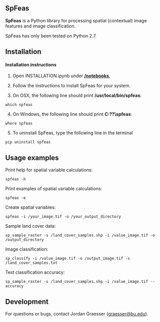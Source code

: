 SpFeas
-----

**SpFeas** is a Python library for processing spatial (contextual) image features and image classification.

SpFeas has only been tested on Python 2.7. 

Installation
------------
#### Installation instructions

1) Open INSTALLATION.ipynb under [**/notebooks**.](https://github.com/jgrss/spfeas/tree/master/spfeas/notebooks)

2) Follow the instructions to install SpFeas for your system.

3) On OSX, the following line should print **/usr/local/bin/spfeas**:

```
which spfeas
```

4) On Windows, the following line should print **C:\??\spfeas**:

```
where spfeas
```

5) To uninstall SpFeas, type the following line in the terminal

```
pip uninstall spfeas
```

Usage examples
-----

Print help for spatial variable calculations:

```
spfeas -h
```

Print examples of spatial variable calculations:

```
spfeas -e
```

Create spatial variables:

```
spfeas -i /your_image.tif -o /your_output_directory
```

Sample land cover data:

```
sp_sample_raster -s /land_cover_samples.shp -i /value_image.tif -o /output_directory
```

Image classification:

```
sp_classify -i /value_image.tif -o /output_image.tif -s /land_cover_samples.txt
```

Test classification accuracy:

```
sp_sample_raster -s /land_cover_samples.shp -i /value_image.tif --accuracy
```


Development
-----------
For questions or bugs, contact Jordan Graesser (graesser@bu.edu).


